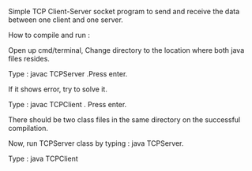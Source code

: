 Simple TCP Client-Server socket program to send and receive the data between one client and one server.


How to compile and run : 


Open up cmd/terminal, Change directory to the location where both java files resides.

Type : javac TCPServer  .Press enter.

If it shows error, try to solve it.

Type : javac TCPClient   . Press enter.

There should be two class files in the same directory on the successful compilation.

Now, run TCPServer class by typing : java TCPServer.

Type : java TCPClient

 
